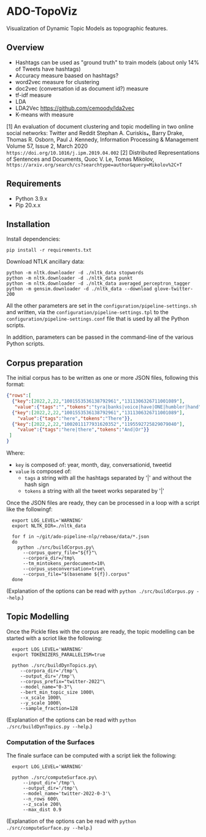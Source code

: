 # ADO-TopoViz

Visualization of Dynamic Topic Models as topographic features.


## Overview

- Hashtags can be used as "ground truth" to train models (about only 14% of Tweets have hashtags)
- Accuracy measure baased on hashtags?
- word2vec measure for clustering
- doc2vec (conversation id as document id?) measure
- tf-idf measure
- LDA
- LDA2Vec https://github.com/cemoody/lda2vec
- K-means with measure

[1] An evaluation of document clustering and topic modelling in two online social networks: Twitter and Reddit Stephan
A. Curiskis⁎, Barry Drake, Thomas R. Osborn, Paul J. Kennedy, Information Processing & Management Volume 57, Issue 2,
March 2020
`https://doi.org/10.1016/j.ipm.2019.04.002`
[2] Distributed Representations of Sentences and Documents, Quoc V. Le, Tomas Mikolov,
`https://arxiv.org/search/cs?searchtype=author&query=Mikolov%2C+T`


## Requirements

- Python 3.9.x
- Pip 20.x.x


## Installation

Install dependencies:

```shell
pip install -r requirements.txt
```

Download NTLK ancillary data:

```shell
python -m nltk.downloader -d ./nltk_data stopwords
python -m nltk.downloader -d ./nltk_data punkt
python -m nltk.downloader -d ./nltk_data averaged_perceptron_tagger
python -m gensim.downloader -d ./nltk_data --download glove-twitter-200
```

All the other parameters are set in the `configuration/pipeline-settings.sh` and written, via
the `configuration/pipeline-settings.tpl` to the `configuration/pipeline-settings.conf` file that is used by all the
Python scripts.

In addition, parameters can be passed in the command-line of the various Python scripts.


## Corpus preparation

The initial corpus has to be written as one or more JSON files, following this format:
```json
{"rows":[
  {"key":[2022,2,22,"1001553536138792961","1311306326711001089"],
   "value":{"tags":"","tokens":"tyra|banks|voice|have|ONE|humbler|hand"}},
  {"key":[2022,2,22,"1001553536138792961","1311306326711001089"],
    "value":{"tags":"here","tokens":"There"}},
  {"key":[2022,2,22,"1002011177931620352","1195592725829079040"],
    "value":{"tags":"here|there","tokens":"And|Or"}}
 ]
}
```

Where:
  - `key` is composed of: year, month, day, conversationid, tweetid
  - `value` is composed of: 
     - `tags` a string with all the hashtags separated by '|' and without the hash sign
     - `tokens` a string with all the tweet works separated by '|'

Once the JSON files are ready, they can be processed in a loop with a script like the followingf:
```shell
  export LOG_LEVEL='WARNING'
  export NLTK_DIR=./nltk_data

  for f in ~/git/ado-pipeline-nlp/rebase/data/*.json
  do
    python ./src/buildCorpus.py\
      --corpus_query_file="${f}"\
      --corpora_dir=/tmp\
      --tm_mintokens_perdocument=10\
      --corpus_useconversation=true\
      --corpus_file="$(basename ${f}).corpus"
  done
```
(Explanation of the options can be read with `python ./src/buildCorpus.py --help`.)


## Topic Modelling

Once the Pickle files with the corpus are ready, the topic modelling can be started with a scriot like the following:
```shell
  export LOG_LEVEL='WARNING'
  export TOKENIZERS_PARALLELISM=true

  python ./src/buildDynTopics.py\
     --corpora_dir='/tmp'\
     --output_dir='/tmp'\
     --corpus_prefix="twitter-2022"\
     --model_name="0-3"\
     --bert_min_topic_size 1000\
     --x_scale 1000\
     --y_scale 1000\
     --sample_fraction=128
```
(Explanation of the options can be read with `python ./src/buildDynTopics.py --help`.)


### Computation of the Surfaces

The finale surface can be computed with a script liek the following: 
```shell
  export LOG_LEVEL='WARNING'

  python ./src/computeSurface.py\
      --input_dir='/tmp'\
      --output_dir='/tmp'\
      --model_name='twitter-2022-0-3'\
      --n_rows 600\
      --z_scale 200\
      --max_dist 0.9      
```
(Explanation of the options can be read with `python ./src/computeSurface.py --help`.)
